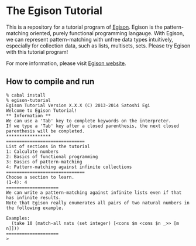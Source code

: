 # The Egison Tutorial

This is a repository for a tutorial program of [Egison](https://github.com/egisatoshi/egison).
Egison is the pattern-matching oriented, purely functional programming langauge.
With Egison, we can represent pattern-matching with unfree data types intuitively, especially for collection data, such as lists, multisets, sets.
Please try Egison with this tutorial program!

For more information, please visit [Egison website](http://www.egison.org).

## How to compile and run

```
% cabal install
% egison-tutorial
Egison Tutorial Version X.X.X (C) 2013-2014 Satoshi Egi
Welcome to Egison Tutorial!
** Information **
We can use a 'Tab' key to complete keywords on the interpreter.
If we type a 'Tab' key after a closed parenthesis, the next closed parenthesis will be completed.
*****************
==============================
List of sections in the tutorial
1: Calculate numbers
2: Basics of functional programming
3: Basics of pattern-matching
4: Pattern-matching against infinite collections
==============================
Choose a section to learn.
(1-4): 4
====================
We can write a pattern-matching against infinite lists even if that has infinite results.
Note that Egison really enumerates all pairs of two natural numbers in the following example.

Examples:
  (take 10 (match-all nats (set integer) [<cons $m <cons $n _>> [m n]]))
====================
>
```
